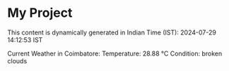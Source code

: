 # My Project

This content is dynamically generated in Indian Time (IST): 2024-07-29 14:12:53 IST


Current Weather in Coimbatore:
Temperature: 28.88 °C
Condition: broken clouds
